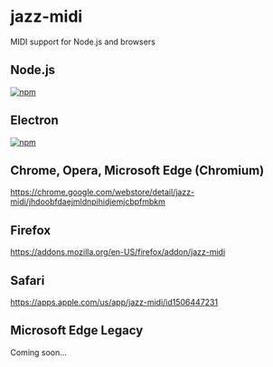 # jazz-midi
MIDI support for Node.js and browsers

## Node.js
[![npm](https://img.shields.io/npm/v/jazz-midi.svg)](https://www.npmjs.com/package/jazz-midi)

## Electron
[![npm](https://img.shields.io/npm/v/jazz-midi-electron.svg)](https://www.npmjs.com/package/jazz-midi-electron)

## Chrome, Opera, Microsoft Edge (Chromium)
https://chrome.google.com/webstore/detail/jazz-midi/jhdoobfdaejmldnpihidjemjcbpfmbkm

## Firefox
https://addons.mozilla.org/en-US/firefox/addon/jazz-midi

## Safari
https://apps.apple.com/us/app/jazz-midi/id1506447231

## Microsoft Edge Legacy
Coming soon...
